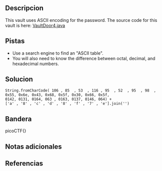 ## Descripcion

This vault uses ASCII encoding for the password. The source code for this vault is here: [VaultDoor4.java](https://jupiter.challenges.picoctf.org/static/834acd392e0964a41f05790655a994b9/VaultDoor4.java)

## Pistas

- Use a search engine to find an "ASCII table".
- You will also need to know the difference between octal, decimal, and hexadecimal numbers.

## Solucion
``` 
String.fromCharCode( 106 , 85  , 53  , 116 , 95  , 52  , 95  , 98  ,
0x55, 0x6e, 0x43, 0x68, 0x5f, 0x30, 0x66, 0x5f,
0142, 0131, 0164, 063 , 0163, 0137, 0146, 064) +
['a' , '8' , 'c' , 'd' , '8' , 'f' , '7' , 'e'].join('')
```

## Bandera
picoCTF{}

## Notas adicionales


## Referencias
